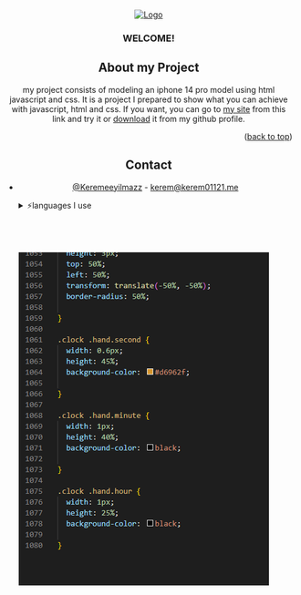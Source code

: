 
<a name="readme"></a>




<!-- PROJECT LOGO -->
<br />
<div align="center">
  <a href="https://github.com/kerem01121">
    <img src="https://avatars.githubusercontent.com/u/117937811?v=4" alt="Logo" width="80" height="80">
  </a>

  <h3 align="center">WELCOME!</h3>

 






<!-- ABOUT THE PROJECT -->
## About my Project



my project consists of modeling an iphone 14 pro model using html javascript and css.
It is a project I prepared to show what you can achieve with javascript, html and css.
If you want, you can go to [my site](https://kerem01121.me) from this link and try it or [download](https://github.com/kerem01121/HTML-iPhone-14-Dynamic-Island-and-Interface-) it from my github profile.


<p align="right">(<a href="#readme-top">back to top</a>)</p>







<!-- CONTACT -->
## Contact

- [@Keremeeyilmazz](https://twitter.com/your_username) - kerem@kerem01121.me
  
  
  <details>
    <summary img align="left"> ⚡languages I use</summary>
    <p img align="left"><img align="left" src="https://github-readme-stats.vercel.app/api/top-langs?username=kerem01121&show_icons=true&locale=en&layout=compact" alt="kerem01121" /></p>
  </details>
  <br>
  <br>
  <br>
  <br>
  <img align="left" src="https://github.com/kerem01121/HTML-iPhone-14-Dynamic-Island-and-Interface-/blob/main/iphone/img/CeA3PzvI2oIAQhAAAIlCfwfuPNM4lMkP.png"</img>





